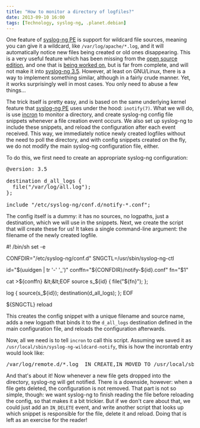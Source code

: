 ```yaml
---
title: "How to monitor a directory of logfiles?"
date: 2013-09-10 16:00
tags: [Technology, syslog-ng, .planet.debian]
---
```


One feature of [syslog-ng PE][sng:PE] is support for wildcard file
sources, meaning you can give it a wildcard, like
<code>/var/log/apache/*.log</code>, and it will automatically notice
new files being created or old ones disappearing. This is a very
useful feature which has been missing from the
[open source edition][sng:ose], and one that is
[being worked on][sng:ose-wcs], but is far from complete, and will not
make it into [syslog-ng 3.5][sng:3.5]. However, at least on GNU/Linux,
there is a way to implement something similar, although in a fairly
crude manner. Yet, it works surprisingly well in most cases. You only
need to abuse a few things...

 [sng:PE]: https://www.balabit.com/network-security/syslog-ng/central-syslog-server
 [sng:ose]: https://www.balabit.com/network-security/syslog-ng/opensource-logging-system/
 [sng:ose-wcs]: https://github.com/balabit/syslog-ng-3.5/tree/wild-card-file-source
 [sng:3.5]: https://github.com/balabit/syslog-ng-3.5

The trick itself is pretty easy, and is based on the same underlying
kernel feature that [syslog-ng PE][sng:PE] uses under the hood:
<code>inotify(7)</code>. What we will do, is use [incron][incron] to
monitor a directory, and create syslog-ng config file snippets
whenever a file creation event occurs. We also set up syslog-ng to
include these snippets, and reload the configuration after each event
received. This way, we immediately notice newly created logfiles
without the need to poll the directory, and with config snippets
created on the fly, we do not modify the main syslog-ng configuration
file, either.

 [sng:PE]: https://www.balabit.com/network-security/syslog-ng/central-syslog-server
 [incron]: http://inotify.aiken.cz/?section=incron&page=about&lang=en

<!-- more -->

To do this, we first need to create an appropriate syslog-ng
configuration:

<pre>@version: 3.5

destination d_all_logs {
  file("/var/log/all.log");
};

include "/etc/syslog-ng/conf.d/notify-*.conf";
</pre>

The config itself is a dummy: it has no sources, no logpaths, just a
destination, which we will use in the snippets. Next, we create the
script that will create these for us! It takes a single command-line
argument: the filename of the newly created logfile.

<div class="pygmentize" data-language="sh">#! /bin/sh
set -e

CONFDIR="/etc/syslog-ng/conf.d"
SNGCTL=/usr/sbin/syslog-ng-ctl

id="$(uuidgen | tr '-' '_')"
conffn="${CONFDIR}/notify-${id}.conf"
fn="$1"

cat &gt;${conffn} &lt;&lt;EOF
source s_${id} {
 file("${fn}");
};

log {
 source(s_${id});
 destination(d_all_logs);
};
EOF

${SNGCTL} reload</div>

This creates the config snippet with a unique filename and source
name, adds a new logpath that binds it to the <code>d_all_logs</code>
destination defined in the main configuration file, and reloads the
configuration afterwards.

Now, all we need is to tell <code>incron</code> to call this script.
Assuming we saved it as
<code>/usr/local/sbin/syslog-ng-wildcard-notify</code>, this is how
the incrontab entry would look like:

<pre>/var/log/remote.d/*.log  IN_CREATE,IN_MOVED_TO /usr/local/sbin/syslog-ng-wildcard-notify $@/$#</pre>

And that's about it! Now whenever a new file gets dropped into the
directory, syslog-ng will get notified. There is a downside, however:
when a file gets deleted, the configuration is not removed. That part
is not so simple, though: we want syslog-ng to finish reading the file
before reloading the config, so that makes it a bit trickier. But if
we don't care about that, we could just add an <code>IN_DELETE</code>
event, and write another script that looks up which snippet is
responsible for the file, delete it and reload. Doing that is left as
an exercise for the reader!

